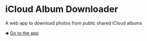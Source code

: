 
# iCloud Album Downloader

A web app to download photos from public shared iCloud albums

🢂 [Go to the app](https://caljp13.github.io/icloud-album-downloader)